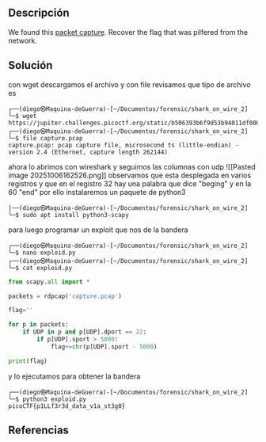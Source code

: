 ## Descripción
We found this [packet capture](https://jupiter.challenges.picoctf.org/static/b506393b6f9d53b94011df000c534759/capture.pcap). Recover the flag that was pilfered from the network.
## Solución
con wget descargamos el archivo y con file revisamos que tipo de archivo es
```
┌──(diego㉿Maquina-deGuerra)-[~/Documentos/forensic/shark_on_wire_2]
└─$ wget https://jupiter.challenges.picoctf.org/static/b506393b6f9d53b94011df000c534759/capture.pcap
┌──(diego㉿Maquina-deGuerra)-[~/Documentos/forensic/shark_on_wire_2]
└─$ file capture.pcap 
capture.pcap: pcap capture file, microsecond ts (little-endian) - version 2.4 (Ethernet, capture length 262144)

```
ahora lo abrimos con wireshark y seguimos las columnas con udp
![[Pasted image 20251006162526.png]]
observamos que esta desplegada en varios registros y que en el registro 32 hay una palabra que dice "beging" y en la 60 "end" por ello instalaremos un paquete de python3
```
|──(diego㉿Maquina-deGuerra)-[~/Documentos/forensic/shark_on_wire_2]
└─$ sudo apt install python3-scapy 
```
para luego programar un exploit que nos de la bandera
```
┌──(diego㉿Maquina-deGuerra)-[~/Documentos/forensic/shark_on_wire_2]
└─$ nano exploid.py 
┌──(diego㉿Maquina-deGuerra)-[~/Documentos/forensic/shark_on_wire_2]
└─$ cat exploid.py       
```
```python
from scapy.all import *

packets = rdpcap('capture.pcap')

flag=''

for p in packets:
    if UDP in p and p[UDP].dport == 22:
        if p[UDP].sport > 5000:
            flag+=chr(p[UDP].sport - 5000)

print(flag) 
```
y lo ejecutamos para obtener la bandera
```
┌──(diego㉿Maquina-deGuerra)-[~/Documentos/forensic/shark_on_wire_2]
└─$ python3 exploid.py      
picoCTF{p1LLf3r3d_data_v1a_st3g0}

```

## Referencias